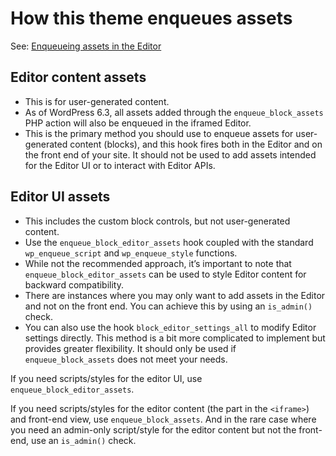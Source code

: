 # How this theme enqueues assets

See: [Enqueueing assets in the Editor](https://developer.wordpress.org/block-editor/how-to-guides/enqueueing-assets-in-the-editor/#editor-content-scripts-and-styles)

## Editor content assets

-   This is for user-generated content.
-   As of WordPress 6.3, all assets added through the `enqueue_block_assets` PHP action will also be enqueued in the iframed Editor.
-   This is the primary method you should use to enqueue assets for user-generated content (blocks), and this hook fires both in the Editor and on the front end of your site. It should not be used to add assets intended for the Editor UI or to interact with Editor APIs.

## Editor UI assets

-   This includes the custom block controls, but not user-generated content.
-   Use the `enqueue_block_editor_assets` hook coupled with the standard `wp_enqueue_script` and `wp_enqueue_style` functions.
-   While not the recommended approach, it’s important to note that `enqueue_block_editor_assets` can be used to style Editor content for backward compatibility.
-   There are instances where you may only want to add assets in the Editor and not on the front end. You can achieve this by using an `is_admin()` check.
-   You can also use the hook `block_editor_settings_all` to modify Editor settings directly. This method is a bit more complicated to implement but provides greater flexibility. It should only be used if `enqueue_block_assets` does not meet your needs.

If you need scripts/styles for the editor UI, use `enqueue_block_editor_assets`.

If you need scripts/styles for the editor content (the part in the `<iframe>`) and front-end view, use `enqueue_block_assets`. And in the rare case where you need an admin-only script/style for the editor content but not the front-end, use an `is_admin()` check.
